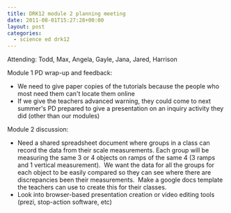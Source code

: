 ```yaml
---
title: DRK12 module 2 planning meeting
date: 2011-08-01T15:27:28+00:00
layout: post
categories:
  - science ed drk12
---
```

Attending: Todd, Max, Angela, Gayle, Jana, Jared, Harrison

Module 1 PD wrap-up and feedback:

  * We need to give paper copies of the tutorials because the people who most need them can't locate them online
  * If we give the teachers advanced warning, they could come to next summer's PD prepared to give a presentation on an inquiry activity they did (other than our modules)

Module 2 discussion:

  * Need a shared spreadsheet document where groups in a class can record the data from their scale measurements. Each group will be measuring the same 3 or 4 objects on ramps of the same 4 (3 ramps and 1 vertical measurement).  We want the data for all the groups for each object to be easily compared so they can see where there are discrepancies been their measurements.  Make a google docs template the teachers can use to create this for their classes.
  * Look into browser-based presentation creation or video editing tools (prezi, stop-action software, etc)
